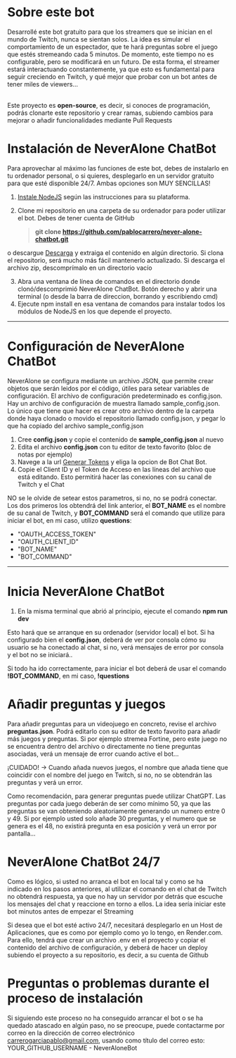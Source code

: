 # Sobre este bot

Desarrollé este bot gratuito para que los streamers que se inician en el mundo de Twitch, nunca se sientan solos. La idea es simular el comportamiento de un espectador, que te hará preguntas sobre el juego
que estés stremeando cada 5 minutos. De momento, este tiempo no es configurable, pero se modificará en un futuro. De esta forma, el streamer estará interactuando constantemente, ya que esto es fundamental para seguir creciendo en Twitch, y qué mejor que probar con un bot antes de tener miles de viewers...

<br>
Este proyecto es <strong>open-source</strong>, es decir, si conoces de programación, podrás clonarte este repositorio y crear ramas, subiendo cambios para mejorar o añadir funcionalidades mediante Pull Requests

# Instalación de NeverAlone ChatBot

Para aprovechar al máximo las funciones de este bot, debes de instalarlo en tu ordenador personal, o si quieres, desplegarlo en un servidor gratuito para que esté disponible 24/7. Ambas opciones son MUY SENCILLAS!

1. [Instale NodeJS](https://nodejs.org/en/download/) según las instrucciones para su plataforma.
2. Clone mi repositorio en una carpeta de su ordenador para poder utilizar el bot. Debes de tener cuenta de GitHub

    > **git clone https://github.com/pablocarrero/never-alone-chatbot.git**

o descargue [Descarga](https://github.com/pablocarrero/never-alone-chatbot/archive/refs/heads/main.zip) y extraiga el contenido en algún directorio. Si clona el repositorio, será mucho más fácil mantenerlo actualizado. Si descarga el archivo zip, descomprímalo en un directorio vacío

3. Abra una ventana de línea de comandos en el directorio donde clonó/descomprimió NeverAlone ChatBot. Botón derecho y abrir una terminal (o desde la barra de direccion, borrando y escribiendo cmd)
4. Ejecute npm install en esa ventana de comandos para instalar todos los módulos de NodeJS en los que depende el proyecto.

___
# Configuración de NeverAlone ChatBot

NeverAlone se configura mediante un archivo JSON, que permite crear objetos que serán leidos por el código, útiles para setear variables de configuración. El archivo de configuración predeterminado es config.json.
Hay un archivo de configuración de muestra llamado sample_config.json. Lo único que tiene que hacer es crear otro archivo dentro de la carpeta donde haya clonado o movido el repositorio llamado config.json, y
pegar lo que ha copiado del archivo sample_config.json

1. Cree **config.json** y copie el contenido de **sample_config.json** al nuevo
2. Edita el archivo **config.json** con tu editor de texto favorito (bloc de notas por ejemplo)
3. Navege a la url [Generar Tokens](https://twitchtokengenerator.com/) y eliga la opcion de Bot Chat Bot.
4. Copie el Client ID y el Token de Acceso en las líneas del archivo que está editando. Esto permitirá hacer las conexiones con su canal de Twitch y el Chat
   
NO se le olvide de setear estos parametros, si no, no se podrá conectar. Los dos primeros los obtendrá del link anterior, el **BOT_NAME** es el nombre de su canal de Twitch, y **BOT_COMMAND** será el comando que utilize para iniciar el bot, en mi caso, utilizo **questions**:
- "OAUTH_ACCESS_TOKEN"
- "OAUTH_CLIENT_ID"
- "BOT_NAME"
- "BOT_COMMAND"

___
# Inicia NeverAlone ChatBot

1. En la misma terminal que abrió al principio, ejecute el comando **npm run dev**

Esto hará que se arranque en su ordenador (servidor local) el bot. Si ha configurado bien el **config.json**, deberá de ver por consola cómo su usuario se ha conectado al chat, si no, verá mensajes de error por consola y el bot no se iniciará..

Si todo ha ido correctamente, para iniciar el bot deberá de usar el comando **!BOT_COMMAND**, en mi caso, **!questions**

# Añadir preguntas y juegos

Para añadir preguntas para un videojuego en concreto, revise el archivo **preguntas.json**. Podrá editarlo con su editor de texto favorito para añadir más juegos y preguntas. Si por ejemplo stremea Fortine, pero este juego no se encuentra dentro del archivo o directamente no tiene preguntas asociadas, verá un mensaje de error cuando active el bot... 

¡CUIDADO! -> Cuando añada nuevos juegos, el nombre que añada tiene que coincidir con el nombre del juego en Twitch, si no, no se obtendrán las preguntas y verá un error.

Como recomendación, para generar preguntas puede utilizar ChatGPT. Las preguntas por cada juego deberán de ser como mínimo 50, ya que las preguntas se van obteniendo aleatoriamente generando un numero entre 0 y 49. Si por ejemplo usted solo añade 30 preguntas, y el numero que se genera es el 48, no existirá pregunta en esa posición y verá un error por pantalla...

# NeverAlone ChatBot 24/7

Como es lógico, si usted no arranca el bot en local tal y como se ha indicado en los pasos anteriores, al utilizar el comando en el chat de Twitch no obtendrá respuesta, ya que no hay un servidor por detrás que escuche los mensajes del chat y reaccione en torno a ellos. La idea sería iniciar este bot minutos antes de empezar el Streaming

Si desea que el bot esté activo 24/7, necesitará desplegarlo en un Host de Aplicaciones, que es como por ejemplo como yo lo tengo, en Render.com. Para ello, tendrá que crear un archivo .env en el proyecto y copiar el contenido del archivo de configuración, y deberá de hacer un deploy subiendo el proyecto a su repositorio, es decir, a su cuenta de Github

# Preguntas o problemas durante el proceso de instalación

Si siguiendo este proceso no ha conseguido arrancar el bot o se ha quedado atascado en algún paso, no se preocupe, puede contactarme por correo en la dirección de correo electrónico carrerogarciapablo@gmail.com, usando como título del correo esto: YOUR_GITHUB_USERNAME - NeverAloneBot
